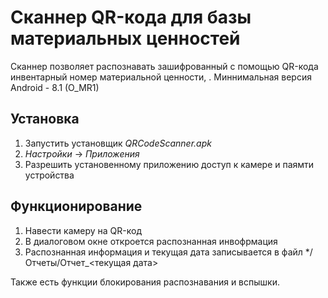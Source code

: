 # Сканнер QR-кода для базы материальных ценностей

Сканнер позволяет распознавать зашифрованный с помощью QR-кода инвентарный номер материальной ценности, .
Миннимальная версия Android - 8.1 (O_MR1)

## Установка

1. Запустить установщик *QRCodeScanner.apk*
2. *Настройки* -> *Приложения*
3. Разрешить установенному приложению доступ к камере и паямти устройства

## Функционирование

1. Навести камеру на QR-код
2. В диалоговом окне откроется распознанная инвофрмация
3. Распознанная информация и текущая дата записывается в файл */Отчеты/Отчет_<текущая дата>

Также есть функции блокирования распознавания и вспышки.
